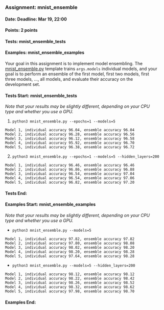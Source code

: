 ### Assignment: mnist_ensemble
#### Date: Deadline: Mar 19, 22:00
#### Points: 2 points
#### Tests: mnist_ensemble_tests
#### Examples: mnist_ensemble_examples

Your goal in this assignment is to implement model ensembling.
The [mnist_ensemble.py](https://github.com/ufal/npfl138/tree/master/labs/03/mnist_ensemble.py)
template trains `args.models` individual models, and your goal is to perform
an ensemble of the first model, first two models, first three models, …, all
models, and evaluate their accuracy on the development set.

#### Tests Start: mnist_ensemble_tests
_Note that your results may be slightly different, depending on your CPU type and whether you use a GPU._

1. `python3 mnist_ensemble.py --epochs=1 --models=5`
```
Model 1, individual accuracy 96.04, ensemble accuracy 96.04
Model 2, individual accuracy 96.28, ensemble accuracy 96.56
Model 3, individual accuracy 96.12, ensemble accuracy 96.58
Model 4, individual accuracy 95.92, ensemble accuracy 96.70
Model 5, individual accuracy 96.38, ensemble accuracy 96.72
```

2. `python3 mnist_ensemble.py --epochs=1 --models=5 --hidden_layers=200`
```
Model 1, individual accuracy 96.46, ensemble accuracy 96.46
Model 2, individual accuracy 96.86, ensemble accuracy 96.88
Model 3, individual accuracy 96.54, ensemble accuracy 97.04
Model 4, individual accuracy 96.54, ensemble accuracy 97.06
Model 5, individual accuracy 96.82, ensemble accuracy 97.20
```
#### Tests End:
#### Examples Start: mnist_ensemble_examples
_Note that your results may be slightly different, depending on your CPU type and whether you use a GPU._

- `python3 mnist_ensemble.py --models=5`
```
Model 1, individual accuracy 97.82, ensemble accuracy 97.82
Model 2, individual accuracy 97.80, ensemble accuracy 98.08
Model 3, individual accuracy 98.02, ensemble accuracy 98.20
Model 4, individual accuracy 98.20, ensemble accuracy 98.28
Model 5, individual accuracy 97.64, ensemble accuracy 98.28
```

- `python3 mnist_ensemble.py --models=5 --hidden_layers=200`
```
Model 1, individual accuracy 98.12, ensemble accuracy 98.12
Model 2, individual accuracy 98.22, ensemble accuracy 98.42
Model 3, individual accuracy 98.26, ensemble accuracy 98.52
Model 4, individual accuracy 98.32, ensemble accuracy 98.62
Model 5, individual accuracy 97.98, ensemble accuracy 98.70
```
#### Examples End:

